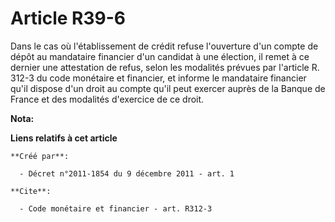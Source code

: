 # Article R39-6

Dans le cas où l'établissement de crédit refuse l'ouverture d'un compte de dépôt au mandataire financier d'un candidat à une
élection, il remet à ce dernier une attestation de refus, selon les modalités prévues par l'article R. 312-3 du code
monétaire et financier, et informe le mandataire financier qu'il dispose d'un droit au compte qu'il peut exercer auprès de la
Banque de France et des modalités d'exercice de ce droit.

**Nota:**



**Liens relatifs à cet article**

	**Créé par**:

	  - Décret n°2011-1854 du 9 décembre 2011 - art. 1

	**Cite**:

	  - Code monétaire et financier - art. R312-3

